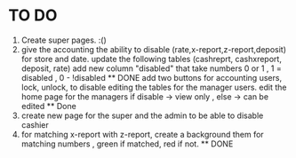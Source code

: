 # TO DO
1. Create super pages. :()
2. give the accounting the ability to disable (rate,x-report,z-report,deposit) for store and date.
update the following tables (cashreprt, cashxreport, deposit, rate) add new column "disabled" that take numbers 0 or 1 , 1 = disabled , 0 - !disabled ** DONE 
add two buttons for accounting users, lock, unlock, to disable editing the tables for the manager users.
edit the home page for the managers if disable -> view only , else -> can be edited **  Done
3. create new page for the super and the admin to be able to disable cashier
4. for matching x-report with z-report, create a background them for matching numbers , green if matched, red if not. ** DONE
